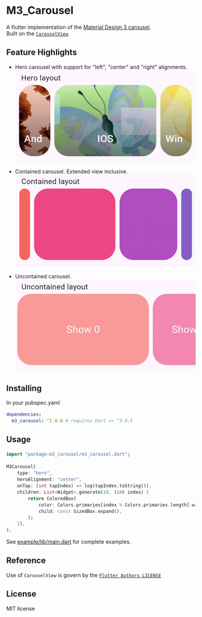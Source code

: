 # M3_Carousel
A flutter implementation of the [Material Design 3 carousel](https://m3.material.io/components/carousel/overview).  
Built on the [`CarouselView`](https://github.com/flutter/flutter/blob/7e87f1f5bb5cdafa1efa1600d48b9e0a41dc4af1/packages/flutter/lib/src/material/carousel.dart).

## Feature Highlights
- Hero carousel with support for "left", "center" and "right" alignments.  
  ![](https://raw.githubusercontent.com/paadevelopments/m3_carousel/main/extras/hero.gif)

- Contained carousel. Extended view inclusive.  
  ![](https://raw.githubusercontent.com/paadevelopments/m3_carousel/main/extras/contained.gif)

- Uncontained carousel.  
  ![](https://raw.githubusercontent.com/paadevelopments/m3_carousel/main/extras/uncontained.gif)

## Installing
In your pubspec.yaml
```yaml
dependencies:
  m3_carousel: ^2.0.0 # requires Dart => ^3.0.5
```

## Usage
```dart
import "package:m3_carousel/m3_carousel.dart";

M3Carousel(
    type: "hero",
    heroAlignment: "center",
    onTap: (int tapIndex) => log(tapIndex.toString()),
    children: List<Widget>.generate(10, (int index) {
        return ColoredBox(
            color: Colors.primaries[index % Colors.primaries.length].withOpacity(0.8),
            child: const SizedBox.expand(),
        );
    }),
),
```
See [example/lib/main.dart](https://github.com/paadevelopments/m3_carousel/blob/main/example/lib/main.dart)
for complete examples.

## Reference
Use of `CarouselView` is govern by the [`Flutter Authors LICENSE`](https://github.com/flutter/flutter/blob/7e87f1f5bb5cdafa1efa1600d48b9e0a41dc4af1/LICENSE)

## License
MIT license
